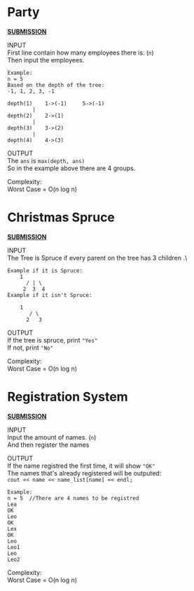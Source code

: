 # Party
[**SUBMISSION**](http://codeforces.com/contest/115/submission/43792935)

INPUT\
First line contain how many employees there is. (`n`)\
Then input the employees.
```
Example:
n = 5
Based on the depth of the tree:
-1, 1, 2, 3, -1

depth(1)	1->(-1)		5->(-1)
		|
depth(2)	2->(1)
		|
depth(3)	3->(2)
		|
depth(4)	4->(3)
```
OUTPUT\
The `ans` is `max(depth, ans)`\
So in the example above there are 4 groups.

Complexity:\
Worst Case = O(n log n)

# Christmas Spruce
[**SUBMISSION**](http://codeforces.com/problemset/submission/913/43792958)

INPUT\
The Tree is Spruce if every parent on the tree has 3 children .\
```
Example if it is Spruce:
	1
      / | \ 
     2  3  4
Example if it isn't Spruce:

	1
       / \
      2   3
```

OUTPUT\
If the tree is spruce, print `"Yes"`\
If not, print `"No"`

Complexity:\
Worst Case = O(n log n)

# Registration System
[**SUBMISSION**](http://codeforces.com/problemset/submission/4/43792948)

INPUT\
Input the amount of names. (`n`)\
And then register the names

OUTPUT\
If the name registred the first time, it will show `"OK"`\
The names that's already registered will be outputed:\
`cout << name << name_list[name] << endl;`
```
Example:
n = 5  //There are 4 names to be registred
Lea
OK
Leo
OK
Lex
OK
Leo
Leo1
Leo
Leo2
```

Complexity:\
Worst Case = O(n log n)

